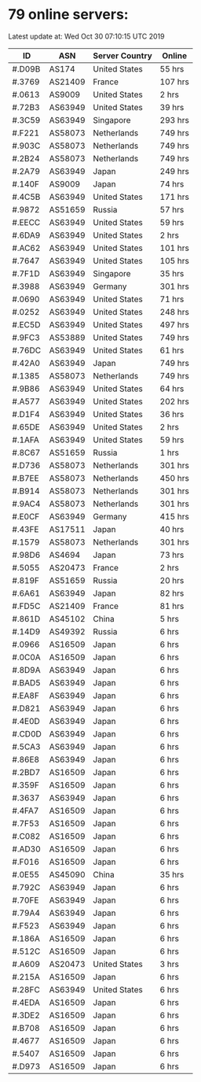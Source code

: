 # 79 online servers:

Latest update at: Wed Oct 30 07:10:15 UTC 2019

| ID | ASN | Server Country | Online |
| -- | --- | -------------- | ------ |
| #.D09B | AS174 | United States | 55 hrs |
| #.3769 | AS21409 | France | 107 hrs |
| #.0613 | AS9009 | United States | 2 hrs |
| #.72B3 | AS63949 | United States | 39 hrs |
| #.3C59 | AS63949 | Singapore | 293 hrs |
| #.F221 | AS58073 | Netherlands | 749 hrs |
| #.903C | AS58073 | Netherlands | 749 hrs |
| #.2B24 | AS58073 | Netherlands | 749 hrs |
| #.2A79 | AS63949 | Japan | 249 hrs |
| #.140F | AS9009 | Japan | 74 hrs |
| #.4C5B | AS63949 | United States | 171 hrs |
| #.9872 | AS51659 | Russia | 57 hrs |
| #.EECC | AS63949 | United States | 59 hrs |
| #.6DA9 | AS63949 | United States | 2 hrs |
| #.AC62 | AS63949 | United States | 101 hrs |
| #.7647 | AS63949 | United States | 105 hrs |
| #.7F1D | AS63949 | Singapore | 35 hrs |
| #.3988 | AS63949 | Germany | 301 hrs |
| #.0690 | AS63949 | United States | 71 hrs |
| #.0252 | AS63949 | United States | 248 hrs |
| #.EC5D | AS63949 | United States | 497 hrs |
| #.9FC3 | AS53889 | United States | 749 hrs |
| #.76DC | AS63949 | United States | 61 hrs |
| #.42A0 | AS63949 | Japan | 749 hrs |
| #.1385 | AS58073 | Netherlands | 749 hrs |
| #.9B86 | AS63949 | United States | 64 hrs |
| #.A577 | AS63949 | United States | 202 hrs |
| #.D1F4 | AS63949 | United States | 36 hrs |
| #.65DE | AS63949 | United States | 2 hrs |
| #.1AFA | AS63949 | United States | 59 hrs |
| #.8C67 | AS51659 | Russia | 1 hrs |
| #.D736 | AS58073 | Netherlands | 301 hrs |
| #.B7EE | AS58073 | Netherlands | 450 hrs |
| #.B914 | AS58073 | Netherlands | 301 hrs |
| #.9AC4 | AS58073 | Netherlands | 301 hrs |
| #.E0CF | AS63949 | Germany | 415 hrs |
| #.43FE | AS17511 | Japan | 40 hrs |
| #.1579 | AS58073 | Netherlands | 301 hrs |
| #.98D6 | AS4694 | Japan | 73 hrs |
| #.5055 | AS20473 | France | 2 hrs |
| #.819F | AS51659 | Russia | 20 hrs |
| #.6A61 | AS63949 | Japan | 82 hrs |
| #.FD5C | AS21409 | France | 81 hrs |
| #.861D | AS45102 | China | 5 hrs |
| #.14D9 | AS49392 | Russia | 6 hrs |
| #.0966 | AS16509 | Japan | 6 hrs |
| #.0C0A | AS16509 | Japan | 6 hrs |
| #.8D9A | AS63949 | Japan | 6 hrs |
| #.BAD5 | AS63949 | Japan | 6 hrs |
| #.EA8F | AS63949 | Japan | 6 hrs |
| #.D821 | AS63949 | Japan | 6 hrs |
| #.4E0D | AS63949 | Japan | 6 hrs |
| #.CD0D | AS63949 | Japan | 6 hrs |
| #.5CA3 | AS63949 | Japan | 6 hrs |
| #.86E8 | AS63949 | Japan | 6 hrs |
| #.2BD7 | AS16509 | Japan | 6 hrs |
| #.359F | AS16509 | Japan | 6 hrs |
| #.3637 | AS63949 | Japan | 6 hrs |
| #.4FA7 | AS16509 | Japan | 6 hrs |
| #.7F53 | AS16509 | Japan | 6 hrs |
| #.C082 | AS16509 | Japan | 6 hrs |
| #.AD30 | AS16509 | Japan | 6 hrs |
| #.F016 | AS16509 | Japan | 6 hrs |
| #.0E55 | AS45090 | China | 35 hrs |
| #.792C | AS63949 | Japan | 6 hrs |
| #.70FE | AS63949 | Japan | 6 hrs |
| #.79A4 | AS63949 | Japan | 6 hrs |
| #.F523 | AS63949 | Japan | 6 hrs |
| #.186A | AS16509 | Japan | 6 hrs |
| #.512C | AS16509 | Japan | 6 hrs |
| #.A609 | AS20473 | United States | 3 hrs |
| #.215A | AS16509 | Japan | 6 hrs |
| #.28FC | AS63949 | United States | 6 hrs |
| #.4EDA | AS16509 | Japan | 6 hrs |
| #.3DE2 | AS16509 | Japan | 6 hrs |
| #.B708 | AS16509 | Japan | 6 hrs |
| #.4677 | AS16509 | Japan | 6 hrs |
| #.5407 | AS16509 | Japan | 6 hrs |
| #.D973 | AS16509 | Japan | 6 hrs |

